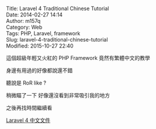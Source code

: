 Title: Laravel 4 Traditional Chinese Tutorial  
Date: 2014-02-27 14:14  
Author: m157q  
Category: Web  
Tags: PHP, Laravel, framework  
Slug: laravel-4-traditional-chinese-tutorial  
Modified: 2015-10-27 22:40  
  
  
這個超級年輕又火紅的 PHP Framework 竟然有繁體中文的教學  
  
身邊有用過的好像都說還不錯  
  
聽說是 RoR like ?  
  
稍微瞄了一下 好像還沒看到非常吸引我的地方  
  
之後再找時間繼續看  
  
[Laravel 4 中文文件](http://kejyun.github.io/Laravel-4-Documentation-Traditional-Chinese/docs/introduction/)  
